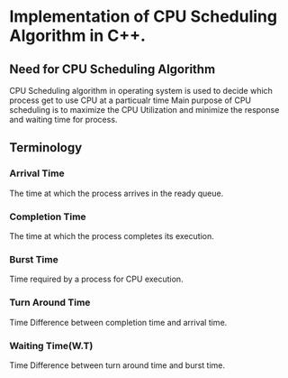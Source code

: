 # Implementation of CPU Scheduling Algorithm in C++.

## Need for CPU Scheduling Algorithm
CPU Scheduling algorithm in operating system is used to decide which process get to use CPU at a particualr time
Main purpose of CPU scheduling is to maximize the CPU Utilization and minimize the response and waiting time for process.

## Terminology 
### Arrival Time
The time at which the process arrives in the ready queue.
### Completion Time
The time at which the process completes its execution.
### Burst Time
Time required by a process for CPU execution.
### Turn Around Time
Time Difference between completion time and arrival time.
### Waiting Time(W.T)
Time Difference between turn around time and burst time.


